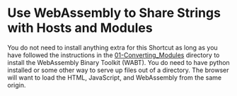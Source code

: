 # Use WebAssembly to Share Strings with Hosts and Modules

You do not need to install anything extra for this Shortcut as long as
you have followed the instructions in the
[01-Converting_Modules](https://github.com/bsletten/Oreilly-WebAssembly-Shortcuts/tree/main/01-Converting_Modules)
directory to install the WebAssembly Binary Toolkit (WABT). You do
need to have python installed or some other way to serve up files out
of a directory. The browser will want to load the HTML, JavaScript,
and WebAssembly from the same origin.
